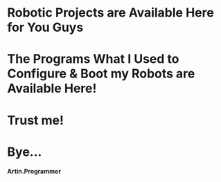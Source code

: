 # Robotic Projects are Available Here for You Guys
# The Programs What I Used to Configure & Boot my Robots are Available Here! </br>
# Trust me!
# Bye...
<b> Artin.Programmer <b>
